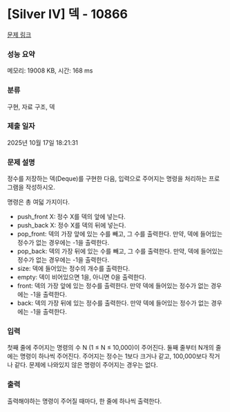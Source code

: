 # [Silver IV] 덱 - 10866 

[문제 링크](https://www.acmicpc.net/problem/10866) 

### 성능 요약

메모리: 19008 KB, 시간: 168 ms

### 분류

구현, 자료 구조, 덱

### 제출 일자

2025년 10월 17일 18:21:31

### 문제 설명

<p style="user-select: auto !important;">정수를 저장하는 덱(Deque)를 구현한 다음, 입력으로 주어지는 명령을 처리하는 프로그램을 작성하시오.</p>

<p style="user-select: auto !important;">명령은 총 여덟 가지이다.</p>

<ul style="user-select: auto !important;">
	<li style="user-select: auto !important;">push_front X: 정수 X를 덱의 앞에 넣는다.</li>
	<li style="user-select: auto !important;">push_back X: 정수 X를 덱의 뒤에 넣는다.</li>
	<li style="user-select: auto !important;">pop_front: 덱의 가장 앞에 있는 수를 빼고, 그 수를 출력한다. 만약, 덱에 들어있는 정수가 없는 경우에는 -1을 출력한다.</li>
	<li style="user-select: auto !important;">pop_back: 덱의 가장 뒤에 있는 수를 빼고, 그 수를 출력한다. 만약, 덱에 들어있는 정수가 없는 경우에는 -1을 출력한다.</li>
	<li style="user-select: auto !important;">size: 덱에 들어있는 정수의 개수를 출력한다.</li>
	<li style="user-select: auto !important;">empty: 덱이 비어있으면 1을, 아니면 0을 출력한다.</li>
	<li style="user-select: auto !important;">front: 덱의 가장 앞에 있는 정수를 출력한다. 만약 덱에 들어있는 정수가 없는 경우에는 -1을 출력한다.</li>
	<li style="user-select: auto !important;">back: 덱의 가장 뒤에 있는 정수를 출력한다. 만약 덱에 들어있는 정수가 없는 경우에는 -1을 출력한다.</li>
</ul>

### 입력 

 <p style="user-select: auto !important;">첫째 줄에 주어지는 명령의 수 N (1 ≤ N ≤ 10,000)이 주어진다. 둘째 줄부터 N개의 줄에는 명령이 하나씩 주어진다. 주어지는 정수는 1보다 크거나 같고, 100,000보다 작거나 같다. 문제에 나와있지 않은 명령이 주어지는 경우는 없다.</p>

### 출력 

 <p style="user-select: auto !important;">출력해야하는 명령이 주어질 때마다, 한 줄에 하나씩 출력한다.</p>

